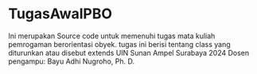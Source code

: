 # TugasAwalPBO
Ini merupakan Source code untuk memenuhi tugas mata kuliah pemrogaman berorientasi obyek. tugas ini berisi tentang class yang diturunkan atau disebut extends  UIN Sunan Ampel Surabaya 2024 Dosen pengampu: Bayu Adhi Nugroho, Ph. D.

